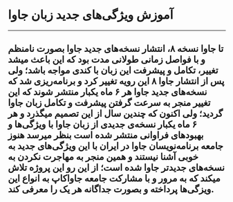 # آموزش ویژگی‌های جدید زبان جاوا
---
تا جاوا نسخه ۸، انتشار نسخه‌های جدید جاوا بصورت نامنظم و با فواصل زمانی طولانی مدت بود که این باعث میشد تغییر، تکامل و پیشرفت این زبان با کندی مواجه باشد؛ ولی پس از انتشار جاوا ۸ این رویه تغییر کرد و برنامه‌ریزی شد که نسخه‌های جدید جاوا هر ۶ ماه یکبار منتشر شوند که این تغییر منجر به سرعت گرفتن پیشرفت و تکامل زبان جاوا گردید؛ ولی اکنون که چندین سال از این تصمیم میگذرد و هر ۶ ماه یکبار نسخه‌ی جدیدی از زبان جاوا با ویژگی‌ها و بهبودهای فراوانی منتشر شده است بنظر میرسد هنوز جامعه برنامه‌نویسان جاوا در ایران با این ویژگی‌های جدید به خوبی آشنا نیستند و همین منجر به مهاجرت نکردن به نسخه‌های جدیدتر جاوا شده است؛ از این رو این پروژه تلاش میکند که به مرور و با مشارکت جامعه جاواکاپ به انواع این ويزگی‌ها پرداخته و بصورت جداگانه هر یک را معرفی کند.
---
